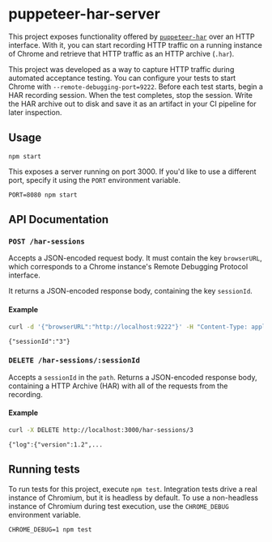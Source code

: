 # puppeteer-har-server

This project exposes functionality offered by [`puppeteer-har`][0] over an HTTP interface. With it, you can start recording HTTP traffic on a running instance of Chrome and retrieve that HTTP traffic as an HTTP archive (`.har`).

[0]: https://github.com/Everettss/puppeteer-har

This project was developed as a way to capture HTTP traffic during automated acceptance testing. You can configure your tests to start Chrome with `--remote-debugging-port=9222`. Before each test starts, begin a HAR recording session. When the test completes, stop the session. Write the HAR archive out to disk and save it as an artifact in your CI pipeline for later inspection.

## Usage

```
npm start
```

This exposes a server running on port 3000. If you'd like to use a different port, specify it using the `PORT` environment variable.

```
PORT=8080 npm start
```

## API Documentation

### `POST /har-sessions`

Accepts a JSON-encoded request body. It must contain the key `browserURL`, which corresponds to a Chrome instance's Remote Debugging Protocol interface.

It returns a JSON-encoded response body, containing the key `sessionId`.

#### Example

```sh
curl -d '{"browserURL":"http://localhost:9222"}' -H "Content-Type: application/json" -X POST http://localhost:3000/har-sessions
```

```
{"sessionId":"3"}
```

### `DELETE /har-sessions/:sessionId`

Accepts a `sessionId` in the `path`. Returns a JSON-encoded response body, containing a HTTP Archive (HAR) with all of the requests from the recording.

#### Example

```sh
curl -X DELETE http://localhost:3000/har-sessions/3
```

```
{"log":{"version":1.2",...
```

## Running tests

To run tests for this project, execute `npm test`. Integration tests drive a real instance of Chromium, but it is headless by default. To use a non-headless instance of Chromium during test execution, use the `CHROME_DEBUG` environment variable.

```
CHROME_DEBUG=1 npm test
```

